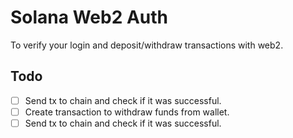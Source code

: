 # Solana Web2 Auth

To verify your login and deposit/withdraw transactions with web2.

## Todo

- [ ] Send tx to chain and check if it was successful.
- [ ] Create transaction to withdraw funds from wallet.
- [ ] Send tx to chain and check if it was successful.
